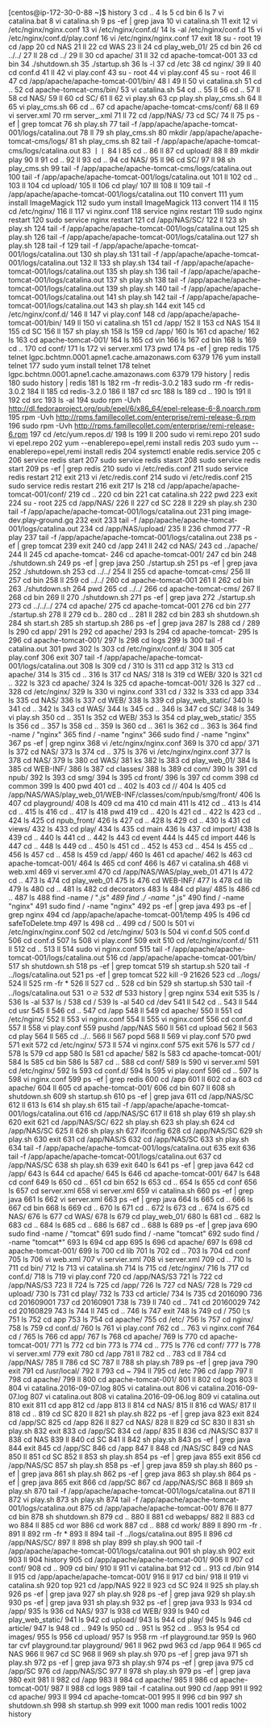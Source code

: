 [centos@ip-172-30-0-88 ~]$ history
    3  cd ..
    4  ls
    5  cd bin
    6  ls
    7  vi catalina.bat
    8  vi catalina.sh
    9  ps -ef | grep java
   10  vi catalina.sh
   11  exit
   12  vi /etc/nginx/nginx.conf
   13  vi /etc/nginx/conf.d/
   14  ls -al /etc/nginx/conf.d
   15  vi /etc/nginx/conf.d/play.conf
   16  vi /etc/nginx/nginx.conf
   17  exit
   18  su - root
   19  cd /app
   20  cd NAS
   21  ll
   22  cd WAS
   23  ll
   24  cd play_web_01/
   25  cd bin
   26  cd ../../
   27  ll
   28  cd ../
   29  ll
   30  cd apache/
   31  ll
   32  cd apache-tomcat-001
   33  cd bin
   34  ./shutdown.sh
   35  ./startup.sh
   36  ls -l
   37  cd /etc
   38  cd nginx/
   39  ll
   40  cd conf.d
   41  ll
   42  vi play.conf
   43  su - root
   44  vi play.conf
   45  su - root
   46  ll
   47  cd /app/apache/apache-tomcat-001/bin/
   48  l
   49  ll
   50  vi catalina.sh
   51  cd ..
   52  cd apache-tomcat-cms/bin/
   53  vi catalina.sh
   54  cd ..
   55  ll
   56  cd ..
   57  ll
   58  cd NAS/
   59  ll
   60  cd SC/
   61  ll
   62  vi play.sh
   63  cp play.sh play_cms.sh
   64  ll
   65  vi play_cms.sh
   66  cd ..
   67  cd apache/apache-tomcat-cms/conf/
   68  ll
   69  vi server.xml
   70  rm server_.xml
   71  ll
   72  cd /app/NAS/
   73  cd SC/
   74  ll
   75  ps -ef | grep tomcat
   76  sh play.sh
   77  tail -f /app/apache/apache-tomcat-001/logs/catalina.out
   78  ll
   79  sh play_cms.sh
   80  mkdir /app/apache/apache-tomcat-cms/logs/
   81  sh play_cms.sh
   82  tail -f /app/apache/apache-tomcat-cms/logs/catalina.out
   83  ㅣㅣ
   84  l
   85  cd ..
   86  ll
   87  cd upload/
   88  ll
   89  mkdir play
   90  ll
   91  cd ..
   92  ll
   93  cd ..
   94  cd NAS/
   95  ll
   96  cd SC/
   97  ll
   98  sh play_cms.sh
   99  tail -f /app/apache/apache-tomcat-cms/logs/catalina.out
  100  tail -f /app/apache/apache-tomcat-001/logs/catalina.out
  101  ll
  102  cd ..
  103  ll
  104  cd upload/
  105  ll
  106  cd play/
  107  lll
  108  ll
  109  tail -f /app/apache/apache-tomcat-001/logs/catalina.out
  110  convert
  111  yum install ImageMagick
  112  sudo yum install ImageMagick
  113  convert
  114  ll
  115  cd /etc/nginx/
  116  ll
  117  vi nginx.conf
  118  service nginx restart
  119  sudo nginx restart
  120  sudo service nginx restart
  121  cd /app/NAS/SC/
  122  ll
  123  sh play.sh
  124  tail -f /app/apache/apache-tomcat-001/logs/catalina.out
  125  sh play.sh
  126  tail -f /app/apache/apache-tomcat-001/logs/catalina.out
  127  sh play.sh
  128  tail -f
  129  tail -f /app/apache/apache-tomcat-001/logs/catalina.out
  130  sh play.sh
  131  tail -f /app/apache/apache-tomcat-001/logs/catalina.out
  132  ll
  133  sh play.sh
  134  tail -f /app/apache/apache-tomcat-001/logs/catalina.out
  135  sh play.sh
  136  tail -f /app/apache/apache-tomcat-001/logs/catalina.out
  137  sh play.sh
  138  tail -f /app/apache/apache-tomcat-001/logs/catalina.out
  139  sh play.sh
  140  tail -f /app/apache/apache-tomcat-001/logs/catalina.out
  141  sh play.sh
  142  tail -f /app/apache/apache-tomcat-001/logs/catalina.out
  143  sh play.sh
  144  exit
  145  cd /etc/nginx/conf.d/
  146  ll
  147  vi play.conf
  148  cd /app/apache/apache-tomcat-001/bin/
  149  ll
  150  vi catalina.sh
  151  cd /app/
  152  ll
  153  cd NAS
  154  ll
  155  cd SC
  156  ll
  157  sh play.sh
  158  ls
  159  cd /app/
  160  ls
  161  cd apache/
  162  ls
  163  cd apache-tomcat-001/
  164  ls
  165  cd vin
  166  ls
  167  cd bin
  168  ls
  169  cd ..
  170  cd conf/
  171  ls
  172  vi server.xml
  173  pwd
  174  ps -ef | grep redis
  175  telnet  lgpc.bchtmn.0001.apne1.cache.amazonaws.com 6379
  176  yum install telnet
  177  sudo yum install telnet
  178  telnet  lgpc.bchtmn.0001.apne1.cache.amazonaws.com 6379
  179  history | redis
  180  sudo history | redis
  181  ls
  182  rm -fr redis-3.0.2
  183  sudo rm -fr redis-3.0.2
  184  ll
  185  cd redis-3.2.0
  186  ll
  187  cd src
  188  ls
  189  cd ..
  190  ls
  191  ll
  192  cd src
  193  ls -al
  194  sudo rpm -Uvh http://dl.fedoraproject.org/pub/epel/6/x86_64/epel-release-6-8.noarch.rpm
  195  rpm -Uvh http://rpms.famillecollet.com/enterprise/remi-release-6.rpm
  196  sudo rpm -Uvh http://rpms.famillecollet.com/enterprise/remi-release-6.rpm
  197  cd /etc/yum.repos.d/
  198  ls
  199  ll
  200  sudo vi remi.repo
  201  sudo vi epel.repo
  202  yum --enablerepo=epel,remi install redis
  203  sudo yum --enablerepo=epel,remi install redis
  204  systemctl enable redis.service
  205  c
  206  service redis start
  207  sudo service redis stasrt
  208  sudo service redis start
  209  ps -ef | grep redis
  210  sudo vi /etc/redis.conf
  211  sudo service redis restart
  212  exit
  213  vi /etc/redis.conf
  214  sudo vi /etc/redis.conf
  215  sudo service redis restart
  216  exit
  217  ls
  218  cd /app/apache/apache-tomcat-001/conf/
  219  cd ..
  220  cd bin
  221  cat catalina.sh
  222  pwd
  223  exit
  224  su - root
  225  cd /app/NAS/
  226  ll
  227  cd SC
  228  ll
  229  sh play.sh
  230  tail -f /app/apache/apache-tomcat-001/logs/catalina.out
  231  ping image‐dev.play‐ground.gq
  232  exit
  233  tail -f /app/apache/apache-tomcat-001/logs/catalina.out
  234  cd /app/NAS/upload/
  235  ll
  236  chmod 777 -R play
  237  tail -f /app/apache/apache-tomcat-001/logs/catalina.out
  238  ps -ef | grep tomcat
  239  exit
  240  cd /app
  241  ll
  242  cd NAS/
  243  cd ../apache/
  244  ll
  245  cd apache-tomcat-
  246  cd apache-tomcat-001/
  247  cd bin
  248  ./shutdown.sh
  249  ps -ef | grep java
  250  ./startup.sh
  251  ps -ef | grep java
  252  ./shutdown.sh
  253  cd ../../
  254  ll
  255  cd apache-tomcat-cms/
  256  lll
  257  cd bin
  258  ll
  259  cd ../../
  260  cd apache-tomcat-001
  261  ll
  262  cd bin
  263  ./shutdown.sh
  264  pwd
  265  cd ../../
  266  cd apache-tomcat-cms/
  267  ll
  268  cd bin
  269  ll
  270  ./shutdown.sh
  271  ps -ef | grep java
  272  ./startup.sh
  273  cd ../../../
  274  cd apache/
  275  cd apache-tomcat-001
  276  cd bin
  277  ./startup.sh
  278  ll
  279  cd b..
  280  cd ..
  281  ll
  282  cd bin
  283  sh shutdown.sh
  284  sh start.sh
  285  sh startup.sh
  286  ps -ef | grep java
  287  ls
  288  cd /
  289  ls
  290  cd app/
  291  ls
  292  cd apache/
  293  ls
  294  cd apache-tomcat-
  295  ls
  296  cd apache-tomcat-001/
  297  ls
  298  cd logs
  299  ls
  300  tail -f catalina.out
  301  pwd
  302  ls
  303  cd /etc/nginx/conf.d/
  304  ll
  305  cat play.conf
  306  exit
  307  tail -f /app/apache/apache-tomcat-001/logs/catalina.out
  308  ls
  309  cd /
  310  ls
  311  cd app
  312  ls
  313  cd apache/
  314  ls
  315  cd ..
  316  ls
  317  cd NAS/
  318  ls
  319  cd WEB/
  320  ls
  321  cd ..
  322  ls
  323  cd apache/
  324  ls
  325  cd apache-tomcat-001/
  326  ls
  327  cd ..
  328  cd /etc/nginx/
  329  ls
  330  vi nginx.conf
  331  cd /
  332  ls
  333  cd app
  334  ls
  335  cd NAS/
  336  ls
  337  cd WEB/
  338  ls
  339  cd play_web_static/
  340  ls
  341  cd ..
  342  ls
  343  cd WAS/
  344  ls
  345  cd ..
  346  ls
  347  cd SC/
  348  ls
  349  vi play.sh
  350  cd ..
  351  ls
  352  cd WEB/
  353  ls
  354  cd play_web_static/
  355  ls
  356  cd ..
  357  ls
  358  cd ..
  359  ls
  360  cd ..
  361  ls
  362  cd ..
  363  ls
  364  find -name / "nginx"
  365  find / -name "nginx"
  366  sudo find / -name "nginx"
  367  ps -ef | grep nginx
  368  vi /etc/nginx/nginx.conf
  369  ls
  370  cd app/
  371  ls
  372  cd NAS/
  373  ls
  374  cd ..
  375  ls
  376  vi /etc/nginx/nginx.conf
  377  ls
  378  cd NAS/
  379  ls
  380  cd WAS/
  381  ks
  382  ls
  383  cd play_web_01/
  384  ls
  385  cd WEB-INF/
  386  ls
  387  cd classes/
  388  ls
  389  cd com/
  390  ls
  391  cd npub/
  392  ls
  393  cd smg/
  394  ls
  395  cd front/
  396  ls
  397  cd comm
  398  cd common
  399  ls
  400  pwd
  401  cd ..
  402  ls
  403  cd //
  404  ls
  405  cd /app/NAS/WAS/play_web_01/WEB-INF/classes/com/npub/smg/front/
  406  ls
  407  cd playground/
  408  ls
  409  cd ma
  410  cd main
  411  ls
  412  cd ..
  413  ls
  414  cd ..
  415  ls
  416  cd ..
  417  ls
  418  pwd
  419  cd ..
  420  ls
  421  cd ..
  422  ls
  423  cd ..
  424  ls
  425  cd npub_front/
  426  ls
  427  cd ..
  428  ls
  429  cd ..
  430  ls
  431  cd views/
  432  ls
  433  cd play/
  434  ls
  435  cd main
  436  ls
  437  cd import/
  438  ls
  439  cd ..
  440  ls
  441  cd ..
  442  ls
  443  cd event
  444  ls
  445  cd import
  446  ls
  447  cd ..
  448  ls
  449  cd ..
  450  ls
  451  cd ..
  452  ls
  453  cd ..
  454  ls
  455  cd ..
  456  ls
  457  cd ..
  458  ls
  459  cd /app/
  460  ls
  461  cd apache/
  462  ls
  463  cd apache-tomcat-001/
  464  ls
  465  cd conf
  466  ls
  467  vi catalina.sh
  468  vi web.xml
  469  vi server.xml
  470  cd /app/NAS/WAS/play_web_01
  471  ls
  472  cd ..
  473  ls
  474  cd play_web_01
  475  ls
  476  cd WEB-INF/
  477  ls
  478  cd lib
  479  ls
  480  cd ..
  481  ls
  482  cd decorators
  483  ls
  484  cd play/
  485  ls
  486  cd ..
  487  ls
  488  find -name / "*.js"
  489  find ./ -name "*.js"
  490  find / -name "nginx"
  491  sudo find / -name "nginx"
  492  ps -ef | grep java
  493  ps -ef | grep nginx
  494  cd /app/apache/apache-tomcat-001/temp
  495  ls
  496  cd safeToDelete.tmp
  497  ls
  498  cd ..
  499  cd /
  500  ls
  501  vi /etc/nginx/nginx.conf
  502  cd /etc/nginx/
  503  ls
  504  vi conf.d
  505  conf.d
  506  cd conf.d
  507  ls
  508  vi play.conf
  509  exit
  510  cd /etc/nginx/conf.d/
  511  ll
  512  cd ..
  513  ll
  514  sudo vi nginx.conf
  515  tail -f /app/apache/apache-tomcat-001/logs/catalina.out
  516  cd /app/apache/apache-tomcat-001/bin/
  517  sh shutdown.sh
  518  ps -ef | grep tomcat
  519  sh startup.sh
  520  tail -f ../logs/catalina.out
  521  ps -ef | grep tomcat
  522  kill -9 21626
  523  cd ../logs/
  524  ll
  525  rm -fr *
  526  ll
  527  cd ..
  528  cd bin
  529  sh startup.sh
  530  tail -f ../logs/catalina.out
  531  ㅇㄹ
  532  df
  533  history | grep nginx
  534  exit
  535  ls /
  536  ls -al
  537  ls /
  538  cd /
  539  ls -al
  540  cd /dev
  541  ll
  542  cd ..
  543  ll
  544  cd usr
  545  ll
  546  cd ..
  547  cd /app
  548  ll
  549  cd apache/
  550  ll
  551  cd /etc/nginx/
  552  ll
  553  vi nginx.conf
  554  ll
  555  vi nginx.conf
  556  cd conf.d
  557  ll
  558  vi play.conf
  559   pushd /app/NAS
  560  ll
  561  cd upload
  562  ll
  563  cd play
  564  ll
  565  cd ../..
  566  ll
  567  popd
  568  ll
  569  vi play.conf
  570  pwd
  571  exit
  572  cd /etc/nginx/
  573  ll
  574  vi nginx.conf
  575  exit
  576  ls
  577  cd /
  578  ls
  579  cd app
  580  ls
  581  cd apache/
  582  ls
  583  cd apache-tomcat-001/
  584  ls
  585  cd bin
  586  ls
  587  cd ..
  588  cd conf/
  589  ls
  590  vi server.xml
  591  cd /etc/nginx/
  592  ls
  593  cd conf.d/
  594  ls
  595  vi play.conf
  596  cd ..
  597  ls
  598  vi nginx.conf
  599  ps -ef | grep redis
  600  cd /app
  601  ll
  602  cd a
  603  cd apache/
  604  ll
  605  cd apache-tomcat-001/
  606  cd bin
  607  ll
  608  sh shutdown.sh
  609  sh startup.sh
  610  ps -ef | grep java
  611  cd /app/NAS/SC
  612  ll
  613  ls
  614  sh play.sh
  615  tail -f /app/apache/apache-tomcat-001/logs/catalina.out
  616  cd /app/NAS/SC
  617  ll
  618  sh play
  619  sh play.sh
  620  exit
  621  cd /app/NAS/SC/
  622  sh play.sh
  623  sh play.sh
  624  cd /app/NAS/SC
  625  ll
  626  sh play.sh
  627  ifconfig
  628  cd /app/NAS/SC
  629  sh play.sh
  630  exit
  631  cd /app/NAS/S
  632  cd /app/NAS/SC
  633  sh play.sh
  634  tail -f /app/apache/apache-tomcat-001/logs/catalina.out
  635  exit
  636  tail -f /app/apache/apache-tomcat-001/logs/catalina.out
  637  cd /app/NAS/SC
  638  sh play.sh
  639  exit
  640  ls
  641  ps -ef | grep java
  642  cd /app/
  643  ls
  644  cd apache/
  645  ls
  646  cd apache-tomcat-001/
  647  ls
  648  cd conf
  649  ls
  650  cd ..
  651  cd bin
  652  ls
  653  cd ..
  654  ls
  655  cd conf
  656  ls
  657  cd server.xml
  658  vi server.xml
  659  vi catalina.sh
  660  ps -ef | grep java
  661  ls
  662  vi server.xml
  663  ps -ef | grep java
  664  ls
  665  cd ..
  666  ls
  667  cd bin
  668  ls
  669  cd ..
  670  ls
  671  cd ..
  672  ls
  673  cd ..
  674  ls
  675  cd NAS/
  676  ls
  677  cd WAS/
  678  ls
  679  cd play_web_01/
  680  ls
  681  cd ..
  682  ls
  683  cd ..
  684  ls
  685  cd ..
  686  ls
  687  cd ..
  688  ls
  689  ps -ef | grep java
  690  sudo find -name / "tomcat"
  691  sudo find / -name "tomcat"
  692  sudo find / -name "tomcat*"
  693  ls
  694  cd app
  695  ls
  696  cd apache/
  697  ls
  698  cd apache-tomcat-001/
  699  ls
  700  cd lib
  701  ls
  702  cd ..
  703  ls
  704  cd conf
  705  ls
  706  vi web.xml
  707  vi servier.xml
  708  vi server.xml
  709  cd ..
  710  ls
  711  cd bin/
  712  ls
  713  vi catalina.sh
  714  ls
  715  cd /etc/nginx/
  716  ls
  717  cd conf.d/
  718  ls
  719  vi play.conf
  720  cd /app/NAS/S3
  721  ls
  722  cd /app/NAS/S3
  723  ll
  724  ls
  725  cd /app/
  726  ls
  727  cd NAS/
  728  ls
  729  cd upload/
  730  ls
  731  cd play/
  732  ls
  733  cd article/
  734  ls
  735  cd 2016090
  736  cd 201609001
  737  cd 20160901
  738  ls
  739  ll
  740  cd ..
  741  cd 20160029
  742  cd 20160829
  743  ls
  744  ll
  745  cd ..
  746  ls
  747  exit
  748  ls
  749  cd /
  750  l;s
  751  ls
  752  cd app
  753  ls
  754  cd apache/
  755  cd /etc/
  756  ls
  757  cd nginx/
  758  ls
  759  cd conf.d/
  760  ls
  761  vi play.conf
  762  cd ..
  763  vi nginx.conf
  764  cd /
  765  ls
  766  cd app/
  767  ls
  768  cd apache/
  769  ls
  770  cd apache-tomcat-001/
  771  ls
  772  cd bin
  773  ls
  774  cd ..
  775  ls
  776  cd conf/
  777  ls
  778  vi server.xml
  779  exit
  780  cd /app
  781  ll
  782  cd ..
  783  cd ll
  784  cd /app/NAS/
  785  ll
  786  cd SC
  787  ll
  788  sh play.sh
  789  ps -ef | grep java
  790  exit
  791  cd /usr/local/
  792  ll
  793  cd ~
  794  ll
  795  cd /etc
  796  cd /app
  797  ll
  798  cd apache/
  799  ll
  800  cd apache-tomcat-001/
  801  ll
  802  cd logs
  803  ll
  804  vi catalina.2016-09-07.log
  805  vi catalina.out
  806  vi catalina.2016-09-07.log
  807  vi catalina.out
  808  vi catalina.2016-09-06.log
  809  vi catalina.out
  810  exit
  811  cd app
  812  cd /app
  813  ll
  814  cd NAS/
  815  ll
  816  cd WAS/
  817  ll
  818  cd ..
  819  cd SC
  820  ll
  821  sh play.sh
  822  ps -ef | grep java
  823  exit
  824  cd /app/SC
  825  cd /app
  826  ll
  827  cd NAS/
  828  ll
  829  cd SC
  830  ll
  831  sh play.sh
  832  exit
  833  cd /app/SC
  834  cd /app/
  835  ll
  836  cd /NAS/SC
  837  ll
  838  cd NAS
  839  ll
  840  cd SC
  841  ll
  842  sh play.sh
  843  ps -ef | grep java
  844  exit
  845  cd /app/SC
  846  cd /app
  847  ll
  848  cd /NAS/SC
  849  cd NAS
  850  ll
  851  cd SC
  852  ll
  853  sh play.sh
  854  ps -ef | grep java
  855  exit
  856  cd /app/NAS/SC
  857  sh play.sh
  858  ps -ef | grep java
  859  sh play.sh
  860  ps -ef | grep java
  861  sh play.sh
  862  ps -ef | grep java
  863  sh play.sh
  864  ps -ef | grep java
  865  exit
  866  cd /app/SC
  867  cd /app/NAS/SC
  868  ll
  869  sh play.sh
  870  tail -f /app/apache/apache-tomcat-001/logs/catalina.out
  871  ll
  872  vi play.sh
  873  sh play.sh
  874  tail -f /app/apache/apache-tomcat-001/logs/catalina.out
  875  cd /app/apache/apache-tomcat-001/
  876  ll
  877  cd bin
  878  sh shutdown.sh
  879  cd ..
  880  ll
  881  cd webapps/
  882  ll
  883  cd wo
  884  ll
  885  cd wor
  886  cd work
  887  cd ..
  888  cd work/
  889  ll
  890  rm -fr .
  891  ll
  892  rm -fr *
  893  ll
  894  tail -f ../logs/catalina.out
  895  ll
  896  cd /app/NAS/SC/
  897  ll
  898  sh play
  899  sh play.sh
  900  tail -f /app/apache/apache-tomcat-001/logs/catalina.out
  901  sh play.sh
  902  exit
  903  ll
  904  history
  905  cd /app/apache/apache-tomcat-001/
  906  ll
  907  cd conf/
  908  cd ..
  909  cd bin/
  910  ll
  911  vi catalina.bat
  912  cd ..
  913  cd /bin
  914  ll
  915  cd /app/apache/apache-tomcat-001/
  916  ll
  917  cd bin/
  918  ll
  919  vi catalina.sh
  920  top
  921  cd /app/NAS
  922  ll
  923  cd SC
  924  ll
  925  sh play.sh
  926  ps -ef | grep java
  927  sh play.sh
  928  ps -ef | grep java
  929  sh play.sh
  930  ps -ef | grep java
  931  sh play.sh
  932  ps -ef | grep java
  933  ls
  934  cd /app/
  935  ls
  936  cd NAS/
  937  ls
  938  cd WEB/
  939  ls
  940  cd play_web_static/
  941  ls
  942  cd upload/
  943  ls
  944  cd play/
  945  ls
  946  cd article/
  947  ls
  948  cd ..
  949  ls
  950  cd ..
  951  ls
  952  cd ..
  953  ls
  954  cd images/
  955  ls
  956  cd upload/
  957  ls
  958  rm -rf playground.tar
  959  ls
  960  tar cvf playground.tar playground/
  961  ll
  962  pwd
  963  cd /app
  964  ll
  965  cd NAS
  966  ll
  967  cd SC
  968  ll
  969  sh play.sh
  970  ps -ef | grep java
  971  sh play.sh
  972  ps -ef | grep java
  973  sh play.sh
  974  ps -ef | grep java
  975  cd /app/SC
  976  cd /app/NAS/SC
  977  ll
  978  sh play.sh
  979  ps -ef | grep java
  980  exit
  981  ll
  982  cd /app
  983  ll
  984  cd apache/
  985  ll
  986  cd apache-tomcat-001/
  987  ll
  988  cd logs
  989  tail -f catalina.out
  990  cd /app
  991  ll
  992  cd apache/
  993  ll
  994  cd apache-tomcat-001
  995  ll
  996  cd bin
  997  sh shutdown.sh
  998  sh startup.sh
  999  exit
 1000  man redis
 1001  redis
 1002  history
